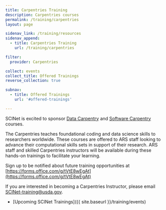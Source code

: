 ```yaml
---
title: Carpentries Training
description: Carpentries courses 
permalink: /training/carpentries
layout: page

sidenav_link: /training/resources
sidenav_append: 
  - title: Carpentries Training
    url: /training/carpentries

filter:
  provider: Carpentries

collect: events
collect_title: Offered Trainings
reverse_collection: true

subnav:
  - title: Offered Trainings
    url: '#offered-trainings'

---
```


SCINet is excited to sponsor [Data Carpentry](https://datacarpentry.org/ecology-workshop/) and [Software Carpentry](https://software-carpentry.org/lessons/) courses.

The Carpentries teaches foundational coding and data science skills to researchers worldwide. These courses are offered to ARS staff looking to advance their computational skills sets in support of their research. ARS staff and skilled Carpentries instructors will be available during these hands-on trainings to facilitate your learning. 

Sign up to be notified about future training opportunities at [https://forms.office.com/g/tVtE8wEgAt](https://forms.office.com/g/tVtE8wEgAt)

If you are interested in becoming a Carpentries Instructor, please email SCINet-training@usda.gov.


- [Upcoming SCINet Trainings]({{ site.baseurl }}/training/events)